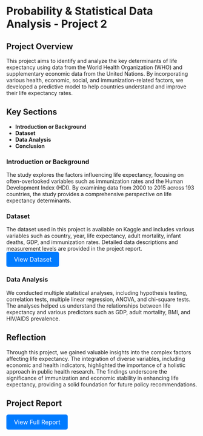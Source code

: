 # Probability & Statistical Data Analysis - Project 2

## Project Overview
This project aims to identify and analyze the key determinants of life expectancy using data from the World Health Organization (WHO) and supplementary economic data from the United Nations. By incorporating various health, economic, social, and immunization-related factors, we developed a predictive model to help countries understand and improve their life expectancy rates.

## Key Sections
- **Introduction or Background**
- **Dataset**
- **Data Analysis**
- **Conclusion**

### Introduction or Background
The study explores the factors influencing life expectancy, focusing on often-overlooked variables such as immunization rates and the Human Development Index (HDI). By examining data from 2000 to 2015 across 193 countries, the study provides a comprehensive perspective on life expectancy determinants.

### Dataset
The dataset used in this project is available on Kaggle and includes various variables such as country, year, life expectancy, adult mortality, infant deaths, GDP, and immunization rates. Detailed data descriptions and measurement levels are provided in the project report.
<br>
<a href="https://drive.google.com/file/d/1mVTxTk0ZMkZoGJ34gvOdNJAmwNqP1bGZ/view?usp=sharing" style="display: inline-block; padding: 10px 20px; font-size: 16px; color: white; background-color: #007bff; text-align: center; text-decoration: none; border-radius: 5px;">View Dataset</a>


### Data Analysis
We conducted multiple statistical analyses, including hypothesis testing, correlation tests, multiple linear regression, ANOVA, and chi-square tests. The analyses helped us understand the relationships between life expectancy and various predictors such as GDP, adult mortality, BMI, and HIV/AIDS prevalence.

## Reflection
Through this project, we gained valuable insights into the complex factors affecting life expectancy. The integration of diverse variables, including economic and health indicators, highlighted the importance of a holistic approach in public health research. The findings underscore the significance of immunization and economic stability in enhancing life expectancy, providing a solid foundation for future policy recommendations.

## Project Report
<a href="https://drive.google.com/file/d/11ZobduWWefBJV9tU1ZQMiS9xuIXIfUYb/view?usp=sharing" style="display: inline-block; padding: 10px 20px; font-size: 16px; color: white; background-color: #007bff; text-align: center; text-decoration: none; border-radius: 5px;">View Full Report</a>
